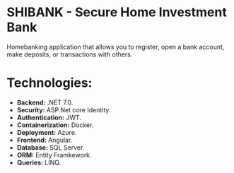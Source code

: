 # SHIBANK - Secure Home Investment Bank
Homebanking application that allows you to register, open a bank account, make deposits, or transactions with others.

# Technologies:
- **Backend:** .NET 7.0.
- **Security:** ASP.Net core Identity.
- **Authentication:** JWT.
- **Containerization:** Docker.
- **Deployment:** Azure.
- **Frontend:** Angular.
- **Database:** SQL Server.
- **ORM:** Entity Framkework.
- **Queries:** LINQ.

